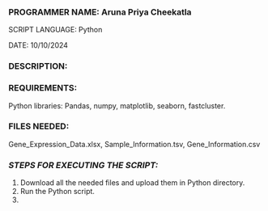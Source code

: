 ### **PROGRAMMER NAME: Aruna Priya Cheekatla**

SCRIPT LANGUAGE: Python 

DATE: 10/10/2024

### **DESCRIPTION:**

### **REQUIREMENTS:**
Python libraries: Pandas, numpy, matplotlib, seaborn, fastcluster. 

### **FILES NEEDED:** 
Gene_Expression_Data.xlsx, Sample_Information.tsv, Gene_Information.csv

### ***STEPS FOR EXECUTING THE SCRIPT:***
1. Download all the needed files and upload them in Python directory.
2. Run the Python script.
3. 





